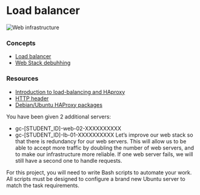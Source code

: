 # Load balancer
![Web infrastructure](https://s3.amazonaws.com/intranet-projects-files/holbertonschool-sysadmin_devops/275/qfdked8.png?raw=true "Web Infrastructure")

### Concepts
- [Load balancer](https://intranet.alxswe.com/concepts/46)
- [Web Stack debuhhing](https://intranet.alxswe.com/concepts/68)
### Resources
- [Introduction to load-balancing and HAproxy](https://intranet.alxswe.com/rltoken/B7f3oz8i3Xvvom_YQZzLnQ)
- [HTTP header](https://intranet.alxswe.com/rltoken/sZ9v3Vq2tgLwN_PWVQketw)
- [Debian/Ubuntu HAProxy packages](https://intranet.alxswe.com/rltoken/2VRAgtKKR9g6Xfb0xzGiSg)

You have been given 2 additional servers:

- gc-[STUDENT_ID]-web-02-XXXXXXXXXX
- gc-[STUDENT_ID]-lb-01-XXXXXXXXXX
Let’s improve our web stack so that there is redundancy for our web servers.
This will allow us to be able to accept more traffic by doubling the number of
web servers, and to make our infrastructure more reliable. If one web server fails,
we will still have a second one to handle requests.

For this project, you will need to write Bash scripts to automate your work.
All scripts must be designed to configure a brand new Ubuntu server to match
the task requirements.
